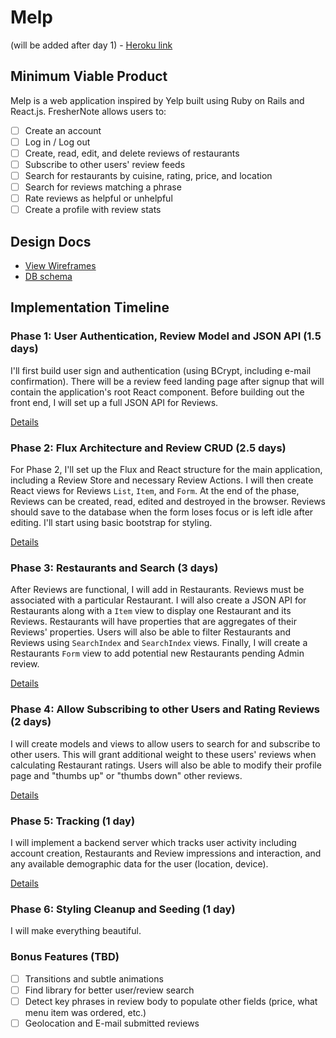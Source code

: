 # Melp

(will be added after day 1) - [Heroku link][heroku]

[heroku]: http://www.herokuapp.com

## Minimum Viable Product

Melp is a web application inspired by Yelp built using Ruby on Rails
and React.js. FresherNote allows users to:

- [ ] Create an account
- [ ] Log in / Log out
- [ ] Create, read, edit, and delete reviews of restaurants
- [ ] Subscribe to other users' review feeds
- [ ] Search for restaurants by cuisine, rating, price, and location
- [ ] Search for reviews matching a phrase
- [ ] Rate reviews as helpful or unhelpful
- [ ] Create a profile with review stats

## Design Docs
* [View Wireframes][view]
* [DB schema][schema]

[view]: ./docs/views.md
[schema]: ./docs/schema.md

## Implementation Timeline

### Phase 1: User Authentication, Review Model and JSON API (1.5 days)

I'll first build user sign and authentication (using BCrypt, including e-mail 
confirmation). There will be a review feed landing page after signup that will
contain the application's root React component. Before building out the front
end, I will set up a full JSON API for Reviews.

[Details][phase-one]

### Phase 2: Flux Architecture and Review CRUD (2.5 days)

For Phase 2, I'll set up the Flux and React structure for the main application,
including a Review Store and necessary Review Actions. I will then create React
views for Reviews `List`, `Item`, and `Form`. At the end of the phase,
Reviews can be created, read, edited and destroyed in the browser. Reviews
should save to the database when the form loses focus or is left idle after 
editing. I'll start using basic bootstrap for styling.

[Details][phase-two]

### Phase 3: Restaurants and Search (3 days)

After Reviews are functional, I will add in Restaurants. Reviews must be 
associated with a particular Restaurant. I will also create a JSON API
for Restaurants along with a `Item` view to display one Restaurant and 
its Reviews. Restaurants will have properties that are aggregates of
their Reviews' properties. Users will also be able to filter Restaurants
and Reviews using `SearchIndex` and `SearchIndex` views. Finally, I will
create a Restaurants `Form` view to add potential new Restaurants pending
Admin review.

[Details][phase-three]

### Phase 4: Allow Subscribing to other Users and Rating Reviews (2 days)

I will create models and views to allow users to search for and subscribe to
other users. This will grant additional weight to these users' reviews when 
calculating Restaurant ratings. Users will also be able to modify their
profile page and "thumbs up" or "thumbs down" other reviews.

[Details][phase-four]

### Phase 5: Tracking (1 day)

I will implement a backend server which tracks user activity including
account creation, Restaurants and Review impressions and interaction,
and any available demographic data for the user (location, device).

[Details][phase-five]

### Phase 6: Styling Cleanup and Seeding (1 day)

I will make everything beautiful.

### Bonus Features (TBD)
- [ ] Transitions and subtle animations
- [ ] Find library for better user/review search
- [ ] Detect key phrases in review body to populate other fields (price, what menu item was ordered, etc.)
- [ ] Geolocation and E-mail submitted reviews

[phase-one]: ./docs/phases/phase1.md
[phase-two]: ./docs/phases/phase2.md
[phase-three]: ./docs/phases/phase3.md
[phase-four]: ./docs/phases/phase4.md
[phase-five]: ./docs/phases/phase5.md
